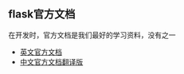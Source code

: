 ## flask官方文档
在开发时，官方文档是我们最好的学习资料，没有之一  

* [英文官方文档](https://flask.palletsprojects.com/en/1.1.x/)
* [中文官方文档翻译版](https://dormousehole.readthedocs.io/en/latest/)
